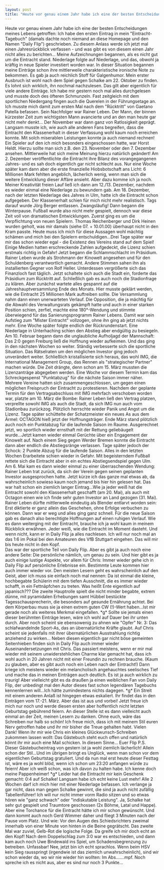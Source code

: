 ```yaml
---
layout: post
title: "Heute vor genau einem Jahr habe ich eine der besten Entscheidungen meines Lebens getroffen: Ich habe den ersten Eintrag in mein "Eintracht-Tagebuch" (damals dachte noch niemand an diese Homepage und den Namen "Daily Flip") geschrieben."
---
```


Heute vor genau einem Jahr habe ich eine der besten Entscheidungen meines Lebens getroffen: Ich habe den ersten Eintrag in mein "Eintracht-Tagebuch" (damals dachte noch niemand an diese Homepage und den Namen "Daily Flip") geschrieben. Zu diesem Anlass werde ich jetzt mal einen Jahresrückblick verfassen - und was gibt es von diesem einen Jahr nicht alles zu berichten... Meine Aufzeichnungen begannen, als es nicht gut um die Eintracht stand. Niederlage folgte auf Niederlage, und das, obwohl ja kräftig in neue Spieler investiert worden war. In dieser Situation begannen meine Einträge schon ihre mittlerweile charakteristische ironische Note zu bekommen. Es gab ja auch reichlich Stoff für Galgenhumor. Mein erster Ausbruch ist wohl nach dem Spiel gegen Schalke am 22. Oktober zu finden. Es lohnt sich wirklich, ihn nochmal nachzulesen. Das gilt aber eigentlich für viele andere Einträge. Ich habe mir gestern noch mal alles durchgelesen und musste doch des öfteren Schmunzeln. Fast zeitgleich mit dem sportlichen Niedergang fingen auch die Querelen in der Führungsetage an. Ich musste mich damit zum ersten Mal nach dem "Rücktritt" von Gaetano Patella befassen. Sein Nachfolger war Rainer Leben. Der Mann, der binnen kürzester Zeit zum wichtigsten Mann avancierte und an den man heute gar nicht mehr denkt... Der November war dann ganz von Ratlosigkeit geprägt. Langsam musste ich, wie auch alle anderen Fans begreifen, dass die Eintracht den Klassenerhalt in dieser Verfassung wohl kaum noch erreichen konnte. Mit solch miserablen Leistungen konnte ja auch niemand rechnen! Ein Spieler auf den ich mich besonders eingeschossen hatte, war Horst Heldt. Hierzu sollte man sich z.B. den 23. November oder den 7. Dezember ansehen. Mittlerweile hat sich meine Meinung hierzu natürlich geändert! Am 2. Dezember veröffentlichte die Eintracht ihre Bilanz des vorangegangenen Jahres- und es sah doch eigentlich gar nicht schlecht aus. Nur eine Woche später kam dann aber die erste finanzielle Hiobsbotschaft ans Licht: 6 Millionen Mark fehlten angeblich, lächerlich wenig, wenn man sich die weitere Entwicklung dieser Affäre ansieht. Aber dazu komme ich ja noch. Meiner Kreativität freien Lauf ließ ich dann am 12./13. Dezember, nachdem es wieder einmal eine Niederlage zu bewundern gab. Am 18. Dezember, nach der letzten Niederlage des Jahres in Ulm, hatte ich die Eintracht schon aufgegeben. Der Klassenerhalt schien für mich nicht mehr realistisch. Tags darauf wurde Jörg Berger entlassen. Zwangsläufig! Dann begann die Winterpause. Fußball wurde also nicht mehr gespielt, dennoch war diese Zeit voll von dramatischen Entwicklungen. Zuerst ging es um die Verpflichtung von neuen Spielern. Thomas Reichenberger und Dirk Heinen wurden geholt, was mir damals (siehe 07. + 10.01.00) überhaupt nicht in den Kram passte. Heute muss ich mich für diese Aussagen wohl mächtig schämen und mich bei den Spielern entschuldigen...Drei Tage später war mir das schon wieder egal - die Existenz des Vereins stand auf dem Spiel! Einige Medien hatten erschreckende Zahlen aufgedeckt, die Lizenz schien erstmals richtig in Gefahr! Jetzt begann die Schlammschlacht im Präsidium. Rainer Leben wurde als Strohmann der Kinowelt angesehen und für den Schuldenberg verantwortlich gemacht. Andere Stimmen sahen ihn als installierten Gegner von Rolf Heller. Unterdessen vergrößerte sich das Finanzloch fast täglich. Jetzt schaltete sich auch die Stadt ein, forderte das Präsidium zum Rücktritt auf. Schließlich gab es auch noch die Stadionfrage zu klären. Aber zunächst wartete alles gespannt auf die Jahreshauptversammlung Ende des Monats. Hier musste geklärt werden, wie die Eintracht 25 Millionen Mark auftreiben sollte. Die Versammlung nahm dann einen unerwarteten Verlauf. Die Opposition, die ja mächtig für die Abwahl des Verwaltungsrats gekämpft hatte und auch in einer starken Position schien, zerfiel, machte eine 180°-Wendung und stimmte überwiegend für das Sanierungsprogramm Rainer Lebens. Damit war sein Aufstieg zum "Mister Eintracht" vollzogen, ohne ihn ging ab jetzt nichts mehr. Eine Woche später folgte endlich der Rückrundenstart. Eine Niederlage in Unterhaching schien den Abstieg aber endgültig zu besiegeln. Am 10. Februar begann dann die unglaubliche Aufholjagd der Mannschaft: Das 2:0 gegen Freiburg ließ die Hoffnung wieder aufkeimen. Und das ging in den nächsten Wochen so weiter. Ständig verbesserte sich die sportliche Situation. Das Rätselraten um den möglichen Investor ging jedoch unverändert weiter. Schließlich kristallisierte sich heraus, das wohl IMG, die International Management Group, das Rennen als "strategischer Partner" machen würde. Die Zeit drängte, denn schon am 15. März mussten die Lizenzanträge abgegeben werden. Eine Woche vor diesem Termin kam das Schreckgespenst "Punktabzug" für die nächste Saison immer näher. Mehrere Vereine hatten sich zusammengeschlossen, um gegen einen möglichen Freispruch der Eintracht zu protestieren. Nachdem der geplante Termin für den Vertragsabschluss mit IMG mehrfach verschoben worden war, platzte am 10. März die Bombe: Rainer Leben ließ den Vertrag platzen, verprellte sowohl IMG als auch die Stadt, da sich IMG nun auch vom Stadionbau zurückzog. Plötzlich herrschte wieder Panik und Angst um die Lizenz. Tage später schüttelte der Schatzmeister ein neues As aus dem Ärmel: OCTAGON hieß jetzt der Hoffnungsträger. Ende März stand plötzlich auch noch ein Punktabzug für die laufende Saison im Raume. Ausgerechnet jetzt, wo sportlich wieder ernsthaft mit der Rettung geliebäugelt wurde...Jetzt kamen wieder einmal Gerüchte über ein Engagement der Kinowelt auf. Nach einem Sieg gegen Werder Bremen konnte die Eintracht dann aber endlich die Abstiegsränge verlassen. Tage später jedoch der Schock: 2 Punkte Abzug für die laufende Saison. Alles in den letzten Wochen Erarbeitete schien wieder in Gefahr. Mit begeisterndem Fußball rettete sich die Eintracht aber in ein echtes Abstiegsendspiel gegen Ulm. Am 6. Mai kam es dann wieder einmal zu einer überraschenden Wendung: Rainer Leben trat zurück, da sich der Verein gegen seinen geplanten Investor ausgesprochen hatte. Jetzt kürze ich das ganze mal etwas ab, da wahrscheinlich sowieso kaum noch jemand bis hier hin gelesen hat. Das war halt schon ein ziemlich langer Eintrag...Wie ja jeder weiß hat die Eintracht sowohl den Klassenerhalt geschafft (am 20. Mai), als auch mit Octagon einen wie ich finde sehr guten Investor an Land gezogen (31. Mai). Rainer Leben dürfte mittlerweile eindeutig als Blender entlarvt worden sein: Erst diktierte er ganz allein das Geschehen, ohne Erfolge verbuchen zu können. Dann war er weg und alles ging ganz schnell. Für die neue Saison gab es danach also berechtigte Hoffnungen auf einen ruhigen Verlauf. Wie es dann weiterging mit der Eintracht, brauche ich ja wohl kaum in meinem Rückblick erwähnen. Jeder weiß, wie die Eintracht im Moment dasteht. Und wenn nicht, kann er in Daily Flip ja alles nachlesen. Ich will nur noch mal an das 1:6 im Pokal bei den Amateuren des VfB Stuttgart eingehen. Das will mir bis heute nicht in den Kopf.  
Das war der sportliche Teil von Daily Flip. Aber es gibt ja auch noch eine andere Seite: Die persönliche nämlich, um genau zu sein. Und hier gibt es ja auch einige lustige Aspekte, vor allem für Chris: Immer wieder gehe ich in Daily Flip auf persönliche Erlebnisse ein. Bestimmte Leute kommen hier auch immer wieder vor. Den meisten Lesern geht es wahrscheinlich auf den Geist, aber ich muss sie einfach noch mal nennen: Da ist einmal die kleine, hochbegabte Schülerin mit dem tiefen Ausschnitt, die es immer wieder schafft, in ein Fettnäpfchen zu treten. Was heißt Ente eigentlich auf japanisch??? Die zweite Hauptrolle spielt die nicht minder begabte, extrem dünne, mit pyramidalen Erhebungen samt Hübbel bestückte Tagesschausprecherin, die besonders auf gesunde Ernährung achtet. Bei dem Körperbau muss sie ja einen extrem guten CW (!)-Wert haben...Ist mir gerade noch als weiteres Merkmal eingefallen. \*g\* Sollte sie jemals einen dieser berühmten Einträge lesen, wäre ich wohl auf Dauer bei ihr unten durch. Aber noch scheint sie ebensowenig zu ahnen wie "Opfer" Nr. 3: Das schlafwandelnde Sport-As, das an übernatürliche Kräfte glaubt. Auf Chris scheint sie jedenfalls mit ihrer übernatürlichen Ausstrahlung richtig anziehend zu wirken... Neben diesen eigentlich gar nicht böse gemeinten Seitenhieben finden sich in Daily Flip auch immer wieder Auseinandersetzungen mit Chris. Das passiert meistens, wenn er mir mal wieder mit seinem unwiderstehlichen Charme klar gemacht hat, dass ich wohl auch in 20 Jahren nicht mit einer Freundin zu rechnen brauche. (Kaum zu glauben, aber es gibt auch noch ein Leben nach der Eintracht!) Dann kriege ich meistens wieder ein melancholisch angehauchtes seelisches Tief und mache das in meinen Einträgen auch deutlich. Es ist ja auch wirklich zu traurig! Aber vielleicht gibt es da draußen ja einen weiblichen Fan von Daily Flip, der unbedingt mal den Autor dieses fast schon legendären Tagebuchs kennenlernen will...Ich hätte zumindestens nichts dagegen. \*g\* Ein Streit mit einem anderen Anlaß ist hingegen etwas eskaliert. Ihr findet das in den Einträgen vom 17.-21. März. Aber das ist aus und vorbei! Jetzt freue ich mich nur noch und werde diesen ersten aber hoffentlich nicht letzten Geburtstag gebührend feiern. An dieser Stelle ist es dann vielleicht auch einmal an der Zeit, meinen Lesern zu danken. Ohne euch, wäre das Schreiben nur halb so schön! Ich freue mich, dass ich mit meinem Stil euren Nerv getroffen habe und ihr mir bisher die Treue gehalten habt. Vielen Dank! Wenn ihr mir wie Chris ein kleines Glückwunsch-Schreiben zukommen lassen wollt: Das Gästebuch steht euch offen und natürlich könnt ihr mir auch eine Mail schicken. In diesem Sinne... Euer Flip P.S. Dieser Gästebucheintrag von gestern ist ja wohl ziemlich lächerlich! Allein schon der Stil...Und im übrigen bringt es Unglück, wenn man schon vor dem eigentlichen Geburtstag gratuliert. Und da nun mal erst heute dieser Festtag ist, wäre es ja wohl blöd, wenn ich schon um 23:20 anfangen würde zu feiern! Aber ich weiß schon, was ich davon zu halten habe. Ich kenne doch meine Pappenheimer! \*g\* Leider hat die Eintracht mir kein Geschenk gemacht: 0:4 auf Schalke! Langsam habe ich echt keine Lust mehr! Alle 2 Wochen darf ich mich hier mit einer Niederlage befassen. Ich verlange ja gar nicht, dass man gegen Schalke gewinnt, die sind ja auch nicht zufällig Tabellenführer! Ich will nur nicht immer vorm Radio sitzen und so etwas hören wie "ganz schwach" oder "indiskutable Leistung". Ja, Schalke hat sehr gut gespielt und Traumtore geschossen (2x Böhme, Latal und Happe). Aber eine Torchance für die Eintracht hätte ich mir schon gewünscht. Und dann kommt auch noch Gerd Wimmer daher und fliegt 3 Minuten nach der Pause vom Platz. Und wie: Vor den Augen des Schiedsrichters zweimal innerhalb von einer Minute von hinten in die Beine gegrätscht. Das zweite Mal war zuviel, Gelb-Rot die logische Folge. Da greife ich mir doch echt an den Kopf! Nach dem Doppelschlag zum 3:0 war es entschieden, und dann kam auch noch Uwe Bindewald ins Spiel, um Schadensbegrenzung zu betreiben. Unfassbar! Nee, jetzt bin ich echt sprachlos. Wenn beim HSV kein Sieg rausspringt (irgendwie ist das ziemlich unwahrscheinlich), sind wir schon wieder da, wo wir nie wieder hin wollten: Im Abs.......mpf. Noch spreche ich es nicht aus, aber es sind nur noch 3 Punkte...

